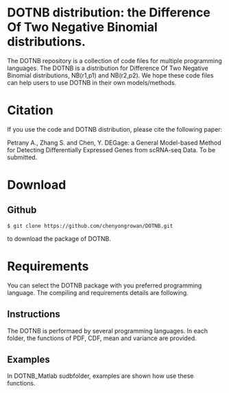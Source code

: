 # DOTNB distribution: the Difference Of Two Negative Binomial distributions.
The DOTNB repository is a collection of code files for multiple programming languages.
The DOTNB is a distribution for Difference Of Two Negative Binomial distributions, NB(r1,p1) and NB(r2,p2).
We hope these code files can help users to use DOTNB in their own models/methods.

# Citation
If you use the code and DOTNB distribution, please cite the following paper:

Petrany A., Zhang S. and Chen, Y. DEGage: a General Model-based Method for Detecting Differentially Expressed Genes from scRNA-seq Data. To be submitted.

# Download
## Github
  ```
  $ git clone https://github.com/chenyongrowan/DOTNB.git
  ```
to download the package of DOTNB.

# Requirements
You can select the DOTNB package with you preferred programming language. The compiling and requirements details are following.


## Instructions

The DOTNB is performaed by several programming languages. In each folder, the functions of PDF, CDF, mean and variance are provided.

## Examples

In DOTNB_Matlab sudbfolder, examples are shown how use these functions.

